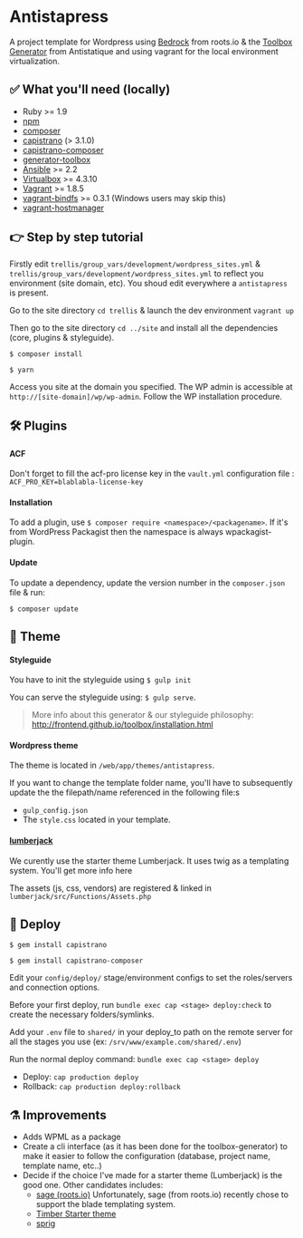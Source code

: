 # Antistapress
A project template for Wordpress using [Bedrock](https://github.com/roots/bedrock) from roots.io & the [Toolbox Generator](https://github.com/frontend/generator-toolbox) from Antistatique and using vagrant for the local environment virtualization.

## ✅ What you'll need (locally)
* Ruby >= 1.9
* [npm](https://nodejs.org/en/download/)
* [composer](https://getcomposer.org/doc/00-intro.md#installation-linux-unix-osx)
* [capistrano](https://github.com/capistrano/capistrano) (> 3.1.0)
* [capistrano-composer](https://github.com/capistrano/composer)
* [generator-toolbox](https://github.com/frontend/generator-toolbox)
* [Ansible](http://docs.ansible.com/ansible/intro_installation.html#latest-releases-via-pip) >= 2.2
* [Virtualbox](https://www.virtualbox.org/wiki/Downloads) >= 4.3.10
* [Vagrant](https://www.vagrantup.com/downloads.html) >= 1.8.5
* [vagrant-bindfs](https://github.com/gael-ian/vagrant-bindfs#installation) >= 0.3.1 (Windows users may skip this)
* [vagrant-hostmanager](https://github.com/smdahlen/vagrant-hostmanager#installation)

## 👉 Step by step tutorial
Firstly edit `trellis/group_vars/development/wordpress_sites.yml` & `trellis/group_vars/development/wordpress_sites.yml` to reflect you environment (site domain, etc). You shoud edit everywhere a `antistapress` is present.

Go to the site directory `cd trellis` & launch the dev environment `vagrant up`

Then go to the site directory `cd ../site` and install all the dependencies (core, plugins & styleguide).

`$ composer install`

`$ yarn`

Access you site at the domain you specified. The WP admin is accessible at `http://[site-domain]/wp/wp-admin`. Follow the WP installation procedure.

## 🛠 Plugins
#### ACF 
Don't forget to fill the acf-pro license key in the `vault.yml` configuration file :
```ACF_PRO_KEY=blablabla-license-key```

#### Installation
To add a plugin, use `$ composer require <namespace>/<packagename>`. 
If it's from WordPress Packagist then the namespace is always wpackagist-plugin.

#### Update
To update a dependency, update the version number in the `composer.json` file & run:

`$ composer update`

## 💄 Theme

#### Styleguide
You have to init the styleguide using
`$ gulp init`

You can serve the styleguide using:
`$ gulp serve`.

> More info about this generator & our styleguide philosophy: http://frontend.github.io/toolbox/installation.html

#### Wordpress theme
The theme is located in `/web/app/themes/antistapress`.

If you want to change the template folder name, you'll have to subsequently update the the filepath/name referenced in the following file:s
- `gulp_config.json`
- The `style.css` located in your template.

#### [lumberjack](https://github.com/Rareloop/lumberjack)
We curently use the starter theme Lumberjack. It uses twig as a templating system. You'll get more info here 

The assets (js, css, vendors) are registered & linked in `lumberjack/src/Functions/Assets.php`


## 🚀 Deploy 
`$ gem install capistrano`

`$ gem install capistrano-composer`

Edit your `config/deploy/` stage/environment configs to set the roles/servers and connection options.

Before your first deploy, run `bundle exec cap <stage> deploy:check` to create the necessary folders/symlinks.

Add your `.env` file to `shared/` in your deploy_to path on the remote server for all the stages you use (ex: `/srv/www/example.com/shared/.env`)

Run the normal deploy command: `bundle exec cap <stage> deploy`

* Deploy: `cap production deploy`
* Rollback: `cap production deploy:rollback`

## ⚗ Improvements 
- Adds WPML as a package
- Create a cli interface (as it has been done for the toolbox-generator) to make it easier to follow the configuration (database, project name, template name, etc..)
- Decide if the choice I've made for a starter theme (Lumberjack) is the good one. Other candidates includes:
  - [sage (roots.io)](https://roots.io/sage/) Unfortunately, sage (from roots.io) recently chose to support the blade templating system.
  - [Timber Starter theme](https://github.com/timber/starter-theme)
  - [sprig](https://github.com/zach-adams/sprig)
